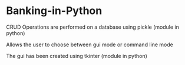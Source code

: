 # Banking-in-Python
CRUD Operations are performed on a database using pickle (module in python)

Allows the user to choose between gui mode or command line mode

The gui has been created using tkinter (module in python)
